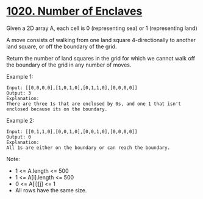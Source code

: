 # [1020. Number of Enclaves](https://leetcode.com/problems/number-of-enclaves/)

Given a 2D array A, each cell is 0 (representing sea) or 1 (representing land)

A move consists of walking from one land square 4-directionally to another land square, or off the boundary of the grid.

Return the number of land squares in the grid for which we cannot walk off the boundary of the grid in any number of moves.

Example 1:

```text
Input: [[0,0,0,0],[1,0,1,0],[0,1,1,0],[0,0,0,0]]
Output: 3
Explanation:
There are three 1s that are enclosed by 0s, and one 1 that isn't enclosed because its on the boundary.
```

Example 2:

```text
Input: [[0,1,1,0],[0,0,1,0],[0,0,1,0],[0,0,0,0]]
Output: 0
Explanation:
All 1s are either on the boundary or can reach the boundary.
```

Note:

- 1 <= A.length <= 500
- 1 <= A[i].length <= 500
- 0 <= A[i][j] <= 1
- All rows have the same size.
